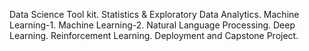 Data Science Tool kit.
Statistics & Exploratory Data Analytics.
Machine Learning-1.
Machine Learning-2.
Natural Language Processing.
Deep Learning.
Reinforcement Learning.
Deployment and Capstone Project.
